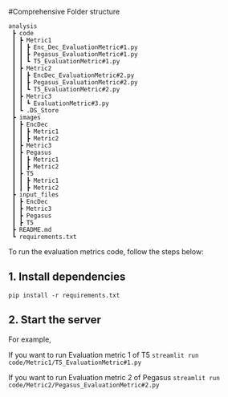 #Comprehensive Folder structure
```
analysis
 ┣ code
 ┃ ┣ Metric1
 ┃ ┃ ┣ Enc_Dec_EvaluationMetric#1.py
 ┃ ┃ ┣ Pegasus_EvaluationMetric#1.py
 ┃ ┃ ┗ T5_EvaluationMetric#1.py
 ┃ ┣ Metric2
 ┃ ┃ ┣ EncDec_EvaluationMetric#2.py
 ┃ ┃ ┣ Pegasus_EvaluationMetric#2.py
 ┃ ┃ ┗ T5_EvaluationMetric#2.py
 ┃ ┣ Metric3
 ┃ ┃ ┗ EvaluationMetric#3.py
 ┃ ┗ .DS_Store
 ┣ images
 ┃ ┣ EncDec
 ┃ ┃ ┣ Metric1
 ┃ ┃ ┣ Metric2
 ┃ ┣ Metric3
 ┃ ┣ Pegasus
 ┃ ┃ ┣ Metric1
 ┃ ┃ ┣ Metric2
 ┃ ┣ T5
 ┃ ┃ ┣ Metric1
 ┃ ┃ ┣ Metric2
 ┣ input_files
 ┃ ┣ EncDec
 ┃ ┣ Metric3
 ┃ ┣ Pegasus
 ┃ ┣ T5
 ┣ README.md
 ┗ requirements.txt
```

To run the evaluation metrics code, follow the steps below:
## 1. Install dependencies

```pip install -r requirements.txt```

## 2. Start the server
For example, 

If you want to run Evaluation metric 1 of T5
```streamlit run code/Metric1/T5_EvaluationMetric#1.py```

If you want to run Evaluation metric 2 of Pegasus
```streamlit run code/Metric2/Pegasus_EvaluationMetric#2.py```